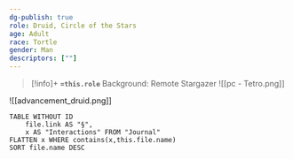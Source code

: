 ```yaml
---
dg-publish: true
role: Druid, Circle of the Stars
age: Adult
race: Tortle
gender: Man
descriptors: [""]
---
```


> [!info]+
> **`=this.role`**
> Background: Remote Stargazer
>![[pc - Tetro.png]]

![[advancement_druid.png]]

```dataview
TABLE WITHOUT ID
	file.link AS "§", 
	x AS "Interactions" FROM "Journal"
FLATTEN x WHERE contains(x,this.file.name) 
SORT file.name DESC
```



